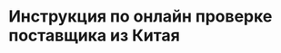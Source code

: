 # Инструкция по онлайн проверке поставщика из Китая

<!--stackedit_data:
eyJoaXN0b3J5IjpbNDk0MTM5OTM4LDMxNzM0NjUxOCwtODkwOT
U2ODQ5LC04MDQ0Mzc1MTcsLTM1NDMxMjI0NCwtMjA4ODc0NjYx
MiwtMjA4ODc0NjYxMiwtMTgxMTMwODIyXX0=
-->